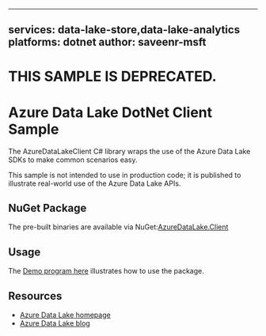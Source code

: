 
---
services: data-lake-store,data-lake-analytics
platforms: dotnet
author: saveenr-msft
---

# THIS SAMPLE IS DEPRECATED.

# Azure Data Lake DotNet Client Sample

The AzureDataLakeClient C# library wraps the use of the Azure Data Lake SDKs to make common scenarios easy. 

This sample is not intended to use in production code; it is published to illustrate real-world use of the Azure Data Lake APIs. 

## NuGet Package

The pre-built binaries are available via NuGet:[AzureDataLake.Client](https://www.nuget.org/packages/AzureDataLake.Client)

## Usage

The [Demo program here](https://github.com/Azure-Samples/data-lake-dotnet-client/blob/master/src/) illustrates how to use the package.

## Resources

* [Azure Data Lake homepage](http://azure.github.io/AzureDataLake/)
* [Azure Data Lake blog](http://aka.ms/adlblog)

